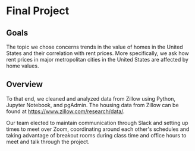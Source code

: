# Final Project

## Goals
The topic we chose concerns trends in the value of homes in the United States and their correlation with rent prices. More specifically, we ask how rent prices in major metropolitan cities in the United States are affected by home values. 

## Overview
To that end, we cleaned and analyzed data from Zillow using Python, Jupyter Notebook, and pgAdmin. The housing data from Zillow can be found at https://www.zillow.com/research/data/. 

Our team elected to maintain communication through Slack and setting up times to meet over Zoom, coordinating around each other's schedules and taking advantage of breakout rooms during class time and office hours to meet and talk through the project. 
